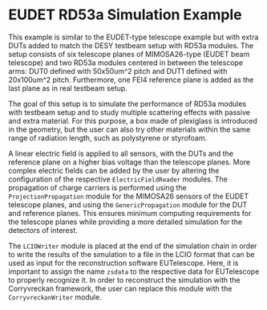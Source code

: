 # EUDET RD53a Simulation Example

This example is similar to the EUDET-type telescope example but with extra DUTs added to match the DESY testbeam setup with RD53a modules.
The setup consists of six telescope planes of MIMOSA26-type (EUDET beam telescope) and two RD53a modules centered in between the telescope arms:
DUT0 defined with 50x50um^2 pitch and DUT1 defined with 20x100um^2 pitch.
Furthermore, one FEI4 reference plane is added as the last plane as in real testbeam setup.

The goal of this setup is to simulate the performance of RD53a modules with testbeam setup and to study multiple scattering effects with passive and extra material.
For this purpose, a box made of plexiglass is introduced in the geometry, but the user can also try other materials within the same range of radiation length, such as polystyrene or styrofoam.

A linear electric field is applied to all sensors, with the DUTs and the reference plane on a higher bias voltage than the telescope planes.
More complex electric fields can be added by the user by altering the configuration of the respective `ElectricFieldReader` modules.
The propagation of charge carriers is performed using the `ProjectionPropagation` module for the MIMOSA26 sensors of the EUDET telescope planes, and using the `GenericPropagation` module for the DUT and reference planes.
This ensures minimum computing requirements for the telescope planes while providing a more detailed simulation for the detectors of interest.

The `LCIOWriter` module is placed at the end of the simulation chain in order to write the results of the simulation to a file in  the LCIO format that can be used as input for the reconstruction software EUTelescope.
Here, it is important to assign the name `zsdata` to the respective data for EUTelescope to properly recognize it.
In order to reconstruct the simulation with the Corryvreckan framework, the user can replace this module with the `CorryvreckanWriter` module.
